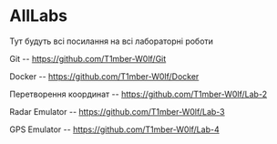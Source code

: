 # AllLabs
Тут будуть всі посилання на всі лабораторні роботи


Git -- https://github.com/T1mber-W0lf/Git

Docker -- https://github.com/T1mber-W0lf/Docker

Перетворення координат -- https://github.com/T1mber-W0lf/Lab-2

Radar Emulator -- https://github.com/T1mber-W0lf/Lab-3

GPS Emulator -- https://github.com/T1mber-W0lf/Lab-4
